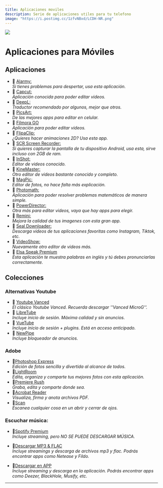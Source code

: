 ```yaml
---
title: Aplicaciones moviles
description: Serie de aplicaciones utiles para tu telefono
image: "https://i.postimg.cc/1zfvNBxd/LCDH-NR.png"
---
```

![](https://i.postimg.cc/wxmM1jwd/Movil-android.png)     
# Aplicaciones para Móviles


## Aplicaciones

- 🍩 [Alarmy:](https://drive.google.com/file/d/1AkO5XdAUZaICNDdJG-ybEwzQlCSEd_Il/view?usp=drivesdk)     
*Si tienes problemas para despertar, usa esta aplicación.*
- 🍩 [Capcut:](https://androeed.es/files/capcut.html)     
*Aplicación conocida para poder editar videos.*
- 🍩 [DeepL:](https://play.google.com/store/apps/details?id=com.deepl.mobiletranslator)     
*Traductor recomendado por algunos, mejor que otros.*
- 🍩 [PicsArt:](https://modyolo.com/picsart-studio-1.html)     
*De las mejores apps para editar en celular.*
- 🍩 [Filmora GO](https://modyolo.com/filmorago.html)     
*Aplicación para poder editar videos.*
- 🍩 [FlipaClip:](https://modyolo.com/flipaclip.html)     
*¿Quieres hacer animaciones 2D? Usa esta app.*
- 🍩 [SCR Screen Recorder:](https://www.mediafire.com/file/x7k8kjd0toeh1ly/SCR+MOD_by+AndroidFaster.apk)     
*Si quieres capturar la pantalla de tu dispositivo Android, usa esta, sirve incluso con 2GB de ram.*
- 🍩 [InShot:](https://modyolo.com/inshot.html)     
*Editor de videos conocido.*
- 🍩 [KineMaster:](https://modyolo.com/kinemaster-pro.html)     
*Otro editor de videos bastante conocido y completo.*
- 🍩 [MagPic:](https://modyolo.com/magpic-photo-editor.html)     
*Editor de fotos, no hace falta más explicación.*
- 🍩 [Photomath:](https://modyolo.com/photomath-microblink.html)     
*Aplicación para poder resolver problemas matemáticos de manera simple.*
- 🍩 [PowerDirector:](https://modyolo.com/powerdirector.html)     
*Otra más para editar videos, vaya que hay apps para elegir.*
- 🍩 [Remini:](https://modyolo.com/remini.html)     
*Mejora la calidad de tus imagenes con esta gran app.*
- 🍩 [Seal Downloader:](https://www.mediafire.com/file/r5rbpjkquo8ymqu/com.junkfood.seal_10914.apk/file)     
*Descarga videos de tus aplicaciones favoritas como Instagram, Tiktok, etc.*
- 🍩 [VideoShow:](https://modyolo.com/videoshow-pro.html)     
*Nuevamente otro editor de videos más.*
- 🍩 [Elsa Speak Premium](https://modyolo.com/elsa-speak.html)     
*Esta aplicación te muestra palabras en inglés y tú debes pronunciarlas correctamente.*

## Colecciones


### Alternativas Youtube


- 🍩 [Youtube Vanced](https://revanced-apks.pages.dev/)    
*El clásico Youtube Vanced. Recuerda descargar ''Vanced MicroG''.*
- 🍩 [LibreTube](https://libretube.dev/)    
*Incluye inicio de sesión. Máxima calidad y sin anuncios.*
- 🍩 [VueTube](https://vuetube.app/)  
*Incluye inicio de sesión + plugins. Está en acceso anticipado.*
- 🍩 [NewPipe](https://apt.izzysoft.de/fdroid/index/apk/org.polymorphicshade.newpipe)     
*Incluye bloqueador de anuncios.*

### Adobe 

- 🍩[Photoshop Express](https://modyolo.com/photoshop-express-photo-editor.html)     
*Edición de fotos sencilla y divertida al alcance de todos.*
- 🍩[LightRoom](https://modyolo.com/adobe-lightroom.html)     
*Edita, organiza y comparte tus mejores fotos con esta aplicación.*
- 🍩[Premiere Rush](https://modyolo.com/adobe-premiere-rush.html)     
*Graba, edita y comparte donde sea.*
- 🍩[Acrobat Reader](https://modyolo.com/adobe-reader.html)     
*Visualiza, firma y anota archivos PDF.*
- 🍩[Scan](https://modyolo.com/adobe-scan-pdf-scanner-ocr.html)     
*Escanea cualquier cosa en un abrir y cerrar de ojos.*
    

### Escuchar música:

- 🍩[Spotify Premium](https://www.dexnr.online/Tutoriales/spotify-premium#spotify-premium-pc-movil)     
*Incluye streaming, pero NO SE PUEDE DESCARGAR MÚSICA.*
    
- 🍩[Descargar MP3 & FLAC](https://www.dexnr.online/Moviles/m-musica#streaming-descarga-mp3-flac)     
*Incluye streamings y descarga de archivos mp3 y flac.*
*Podrás encontrar apps como Netease y Fildo.*
    
- 🍩[Descargar en APP](https://www.dexnr.online/Moviles/m-musica#streaming-descaga-inapp)     
*Incluye streaming y descarga en la aplicación. Podrás encontrar apps como Deezer, BlackHole, Musify, etc.* 



---


